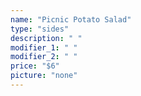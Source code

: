 ```yaml
---
name: "Picnic Potato Salad"
type: "sides"
description: " "
modifier_1: " "
modifier_2: " "
price: "$6"
picture: "none"
---
```

